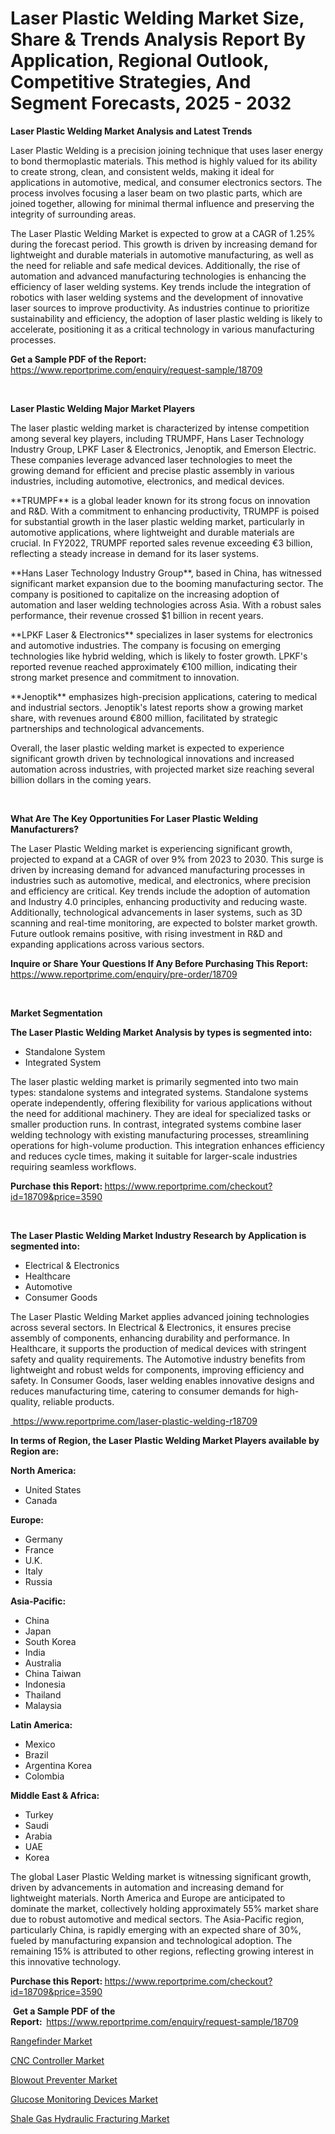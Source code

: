 <p><h1>Laser Plastic Welding Market Size, Share & Trends Analysis Report By Application, Regional Outlook, Competitive Strategies, And Segment Forecasts, 2025 - 2032</h1></p><p><strong>Laser Plastic Welding Market Analysis and Latest Trends</strong></p>
<p><p>Laser Plastic Welding is a precision joining technique that uses laser energy to bond thermoplastic materials. This method is highly valued for its ability to create strong, clean, and consistent welds, making it ideal for applications in automotive, medical, and consumer electronics sectors. The process involves focusing a laser beam on two plastic parts, which are joined together, allowing for minimal thermal influence and preserving the integrity of surrounding areas.</p><p>The Laser Plastic Welding Market is expected to grow at a CAGR of 1.25% during the forecast period. This growth is driven by increasing demand for lightweight and durable materials in automotive manufacturing, as well as the need for reliable and safe medical devices. Additionally, the rise of automation and advanced manufacturing technologies is enhancing the efficiency of laser welding systems. Key trends include the integration of robotics with laser welding systems and the development of innovative laser sources to improve productivity. As industries continue to prioritize sustainability and efficiency, the adoption of laser plastic welding is likely to accelerate, positioning it as a critical technology in various manufacturing processes.</p></p>
<p><strong>Get a Sample PDF of the Report:&nbsp;</strong> <a href="https://www.reportprime.com/enquiry/request-sample/18709?utm_campaign=2176&utm_medium=2&utm_source=Github&utm_content=ia&utm_term=19032025&utm_id=laser-plastic-welding">https://www.reportprime.com/enquiry/request-sample/18709</a></p>
<p>&nbsp;</p>
<p><strong>Laser Plastic Welding Major Market Players</strong></p>
<p><p>The laser plastic welding market is characterized by intense competition among several key players, including TRUMPF, Hans Laser Technology Industry Group, LPKF Laser & Electronics, Jenoptik, and Emerson Electric. These companies leverage advanced laser technologies to meet the growing demand for efficient and precise plastic assembly in various industries, including automotive, electronics, and medical devices.</p><p>**TRUMPF** is a global leader known for its strong focus on innovation and R&D. With a commitment to enhancing productivity, TRUMPF is poised for substantial growth in the laser plastic welding market, particularly in automotive applications, where lightweight and durable materials are crucial. In FY2022, TRUMPF reported sales revenue exceeding €3 billion, reflecting a steady increase in demand for its laser systems.</p><p>**Hans Laser Technology Industry Group**, based in China, has witnessed significant market expansion due to the booming manufacturing sector. The company is positioned to capitalize on the increasing adoption of automation and laser welding technologies across Asia. With a robust sales performance, their revenue crossed $1 billion in recent years.</p><p>**LPKF Laser & Electronics** specializes in laser systems for electronics and automotive industries. The company is focusing on emerging technologies like hybrid welding, which is likely to foster growth. LPKF's reported revenue reached approximately €100 million, indicating their strong market presence and commitment to innovation.</p><p>**Jenoptik** emphasizes high-precision applications, catering to medical and industrial sectors. Jenoptik's latest reports show a growing market share, with revenues around €800 million, facilitated by strategic partnerships and technological advancements.</p><p>Overall, the laser plastic welding market is expected to experience significant growth driven by technological innovations and increased automation across industries, with projected market size reaching several billion dollars in the coming years.</p></p>
<p>&nbsp;</p>
<p><strong>What Are The Key Opportunities For Laser Plastic Welding Manufacturers?</strong></p>
<p><p>The Laser Plastic Welding market is experiencing significant growth, projected to expand at a CAGR of over 9% from 2023 to 2030. This surge is driven by increasing demand for advanced manufacturing processes in industries such as automotive, medical, and electronics, where precision and efficiency are critical. Key trends include the adoption of automation and Industry 4.0 principles, enhancing productivity and reducing waste. Additionally, technological advancements in laser systems, such as 3D scanning and real-time monitoring, are expected to bolster market growth. Future outlook remains positive, with rising investment in R&D and expanding applications across various sectors.</p></p>
<p><strong>Inquire or Share Your Questions If Any Before Purchasing This Report:</strong> <a href="https://www.reportprime.com/enquiry/pre-order/18709?utm_campaign=2176&utm_medium=2&utm_source=Github&utm_content=ia&utm_term=19032025&utm_id=laser-plastic-welding">https://www.reportprime.com/enquiry/pre-order/18709</a></p>
<p>&nbsp;</p>
<p><strong>Market Segmentation</strong></p>
<p><strong>The Laser Plastic Welding Market Analysis by types is segmented into:</strong></p>
<p><ul><li>Standalone System</li><li>Integrated System</li></ul></p>
<p><p>The laser plastic welding market is primarily segmented into two main types: standalone systems and integrated systems. Standalone systems operate independently, offering flexibility for various applications without the need for additional machinery. They are ideal for specialized tasks or smaller production runs. In contrast, integrated systems combine laser welding technology with existing manufacturing processes, streamlining operations for high-volume production. This integration enhances efficiency and reduces cycle times, making it suitable for larger-scale industries requiring seamless workflows.</p></p>
<p><strong>Purchase this Report:&nbsp;</strong><a href="https://www.reportprime.com/checkout?id=18709&price=3590&utm_campaign=2176&utm_medium=2&utm_source=Github&utm_content=ia&utm_term=19032025&utm_id=laser-plastic-welding">https://www.reportprime.com/checkout?id=18709&price=3590</a></p>
<p>&nbsp;</p>
<p><strong>The Laser Plastic Welding Market Industry Research by Application is segmented into:</strong></p>
<p><ul><li>Electrical & Electronics</li><li>Healthcare</li><li>Automotive</li><li>Consumer Goods</li></ul></p>
<p><p>The Laser Plastic Welding Market applies advanced joining technologies across several sectors. In Electrical & Electronics, it ensures precise assembly of components, enhancing durability and performance. In Healthcare, it supports the production of medical devices with stringent safety and quality requirements. The Automotive industry benefits from lightweight and robust welds for components, improving efficiency and safety. In Consumer Goods, laser welding enables innovative designs and reduces manufacturing time, catering to consumer demands for high-quality, reliable products.</p></p>
<p><a href="https://www.reportprime.com/laser-plastic-welding-r18709?utm_campaign=2176&utm_medium=2&utm_source=Github&utm_content=ia&utm_term=19032025&utm_id=laser-plastic-welding">&nbsp;https://www.reportprime.com/laser-plastic-welding-r18709</a></p>
<p><strong>In terms of Region, the Laser Plastic Welding Market Players available by Region are:</strong></p>
<p>
    <p> <strong> North America: </strong>
        <ul>
            <li>United States</li>
            <li>Canada</li>
        </ul>
        </p> 
    <p> <strong> Europe: </strong>
        <ul>
            <li>Germany</li>
            <li>France</li>
            <li>U.K.</li>
            <li>Italy</li>
            <li>Russia</li>
        </ul>
        </p> 
    <p> <strong> Asia-Pacific: </strong>
        <ul>
            <li>China</li>
            <li>Japan</li>
            <li>South Korea</li>
            <li>India</li>
            <li>Australia</li>
            <li>China Taiwan</li>
            <li>Indonesia</li>
            <li>Thailand</li>
            <li>Malaysia</li>
        </ul>
        </p> 
    <p> <strong> Latin America: </strong>
        <ul>
            <li>Mexico</li>
            <li>Brazil</li>
            <li>Argentina Korea</li>
            <li>Colombia</li>
        </ul>
        </p> 
    <p> <strong> Middle East & Africa: </strong>
        <ul>
            <li>Turkey</li>
            <li>Saudi</li>
            <li>Arabia</li>
            <li>UAE</li>
            <li>Korea</li>
        </ul>
    </p>
    </p>
<p><p>The global Laser Plastic Welding market is witnessing significant growth, driven by advancements in automation and increasing demand for lightweight materials. North America and Europe are anticipated to dominate the market, collectively holding approximately 55% market share due to robust automotive and medical sectors. The Asia-Pacific region, particularly China, is rapidly emerging with an expected share of 30%, fueled by manufacturing expansion and technological adoption. The remaining 15% is attributed to other regions, reflecting growing interest in this innovative technology.</p></p>
<p><strong>Purchase this Report: </strong><a href="https://www.reportprime.com/checkout?id=18709&price=3590&utm_campaign=2176&utm_medium=2&utm_source=Github&utm_content=ia&utm_term=19032025&utm_id=laser-plastic-welding">https://www.reportprime.com/checkout?id=18709&price=3590</a></p>
<p>&nbsp;<strong>Get a Sample PDF of the Report:&nbsp;&nbsp;</strong><a href="https://www.reportprime.com/enquiry/request-sample/18709?utm_campaign=2176&utm_medium=2&utm_source=Github&utm_content=ia&utm_term=19032025&utm_id=laser-plastic-welding">https://www.reportprime.com/enquiry/request-sample/18709</a></p>
<p><strong></strong></p>
<p><p><a href="https://github.com/anggigpps/Market-Research-Report-List-1/blob/main/rangefinder-market.md?utm_campaign=2176&utm_medium=2&utm_source=Github&utm_content=ia&utm_term=19032025&utm_id=laser-plastic-welding">Rangefinder Market</a></p><p><a href="https://github.com/mohmodsiason/Market-Research-Report-List-1/blob/main/cnc-controller-market.md?utm_campaign=2176&utm_medium=2&utm_source=Github&utm_content=ia&utm_term=19032025&utm_id=laser-plastic-welding">CNC Controller Market</a></p><p><a href="https://github.com/saoneubeh8/Market-Research-Report-List-1/blob/main/blowout-preventer-market.md?utm_campaign=2176&utm_medium=2&utm_source=Github&utm_content=ia&utm_term=19032025&utm_id=laser-plastic-welding">Blowout Preventer Market</a></p><p><a href="https://github.com/chaiszepkadk/Market-Research-Report-List-1/blob/main/glucose-monitoring-devices-market.md?utm_campaign=2176&utm_medium=2&utm_source=Github&utm_content=ia&utm_term=19032025&utm_id=laser-plastic-welding">Glucose Monitoring Devices Market</a></p><p><a href="https://github.com/sharphadan/Market-Research-Report-List-1/blob/main/shale-gas-hydraulic-fracturing-market.md?utm_campaign=2176&utm_medium=2&utm_source=Github&utm_content=ia&utm_term=19032025&utm_id=laser-plastic-welding">Shale Gas Hydraulic Fracturing Market</a></p></p>